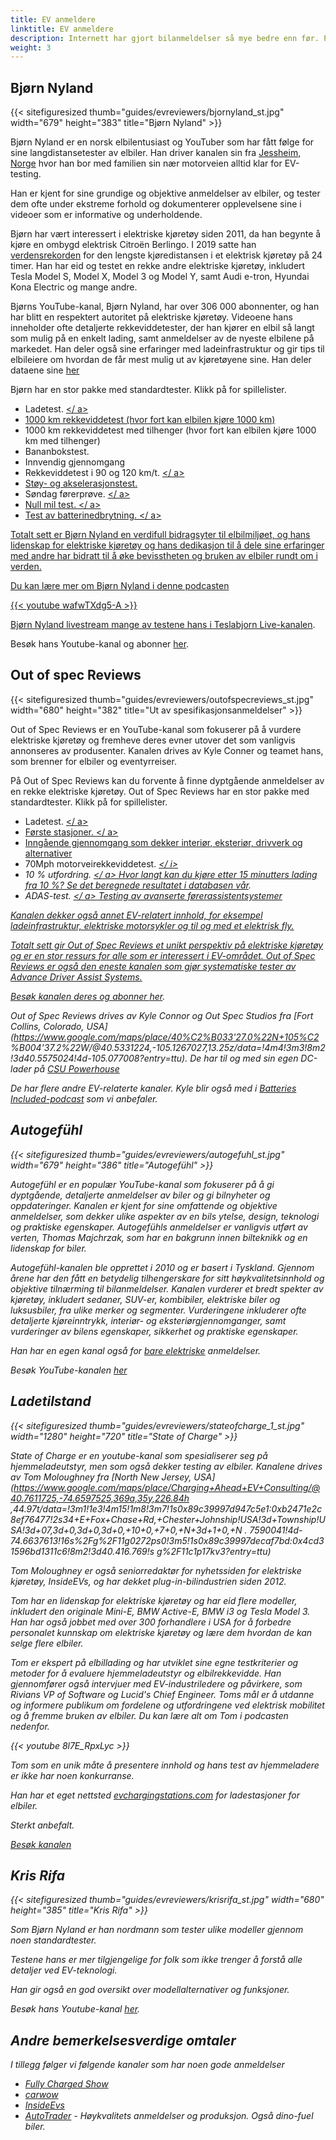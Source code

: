 ```yaml
---
title: EV anmeldere
linktitle: EV anmeldere
description: Internett har gjort bilanmeldelser så mye bedre enn før. På TV kan du få en 2-3 minutters anmeldelse av en bestemt modell i noen bilutstillinger, men med youtube og online anmeldelser kan du få timevis med materialer for hver EV-modell. EVKX.net har noen favorittanmeldere som gir deg de beste EV-anmeldelsene.
weight: 3
---
```

<!-- markdownlint-disable MD033 -->
## Bjørn Nyland

{{< sitefiguresized thumb="guides/evreviewers/bjornyland_st.jpg" width="679" height="383" title="Bjørn Nyland" >}}

Bjørn Nyland er en norsk elbilentusiast og YouTuber som har fått følge for sine langdistansetester av elbiler. Han driver kanalen sin fra [Jessheim, Norge](https://www.google.com/maps/@60.1299626,11.1744069,783m/data=!3m1!1e3?entry=ttu)
hvor han bor med familien sin nær motorveien alltid klar for EV-testing.

Han er kjent for sine grundige og objektive anmeldelser av elbiler, og tester dem ofte under ekstreme forhold og dokumenterer opplevelsene sine i videoer som er informative og underholdende.

Bjørn har vært interessert i elektriske kjøretøy siden 2011, da han begynte å kjøre en ombygd elektrisk Citroën Berlingo. I 2019 satte han [verdensrekorden](https://www.youtube.com/watch?v=R-2Yj-uVeB0) for den lengste kjøredistansen i et elektrisk kjøretøy på 24 timer. Han har eid og testet en rekke andre elektriske kjøretøy, inkludert Tesla Model S, Model X, Model 3 og Model Y, samt Audi e-tron, Hyundai Kona Electric og mange andre.

Bjørns YouTube-kanal, Bjørn Nyland, har over 306 000 abonnenter, og han har blitt en respektert autoritet på elektriske kjøretøy. Videoene hans inneholder ofte detaljerte rekkeviddetester, der han kjører en elbil så langt som mulig på en enkelt lading, samt anmeldelser av de nyeste elbilene på markedet. Han deler også sine erfaringer med ladeinfrastruktur og gir tips til elbileiere om hvordan de får mest mulig ut av kjøretøyene sine. Han deler dataene sine [her](https://drive.google.com/drive/folders/1HOwktdiZmm40atGPwymzrxErMi1ZrKPP)

Bjørn har en stor pakke med standardtester. Klikk på <i class="bi-collection-play-fill text-black"></i> for spillelister.

- Ladetest. <a href="https://www.youtube.com/playlist?list=PLqKx2qnB8Xv4PSt0Sk_9tEkZ3fh6F7_qV" target="_blank"><i class="bi-collection-play-fill text-black"></i></ a>
- 1000 km rekkeviddetest (hvor fort kan elbilen kjøre 1000 km) <a href="https://www.youtube.com/playlist?list=PLqKx2qnB8Xv7JYxuVkc5gSVJNWxaJmUNF" target="_blank"><i class="bi-collection-play -fill text-black"></i></a>
- 1000 km rekkeviddetest med tilhenger (hvor fort kan elbilen kjøre 1000 km med tilhenger)
- Bananbokstest. <a href="https://www.youtube.com/playlist?list=PLqKx2qnB8Xv4S_twAZeVNXQkWIC--PapZ" target="_blank"><i class="bi-collection-play-fill text-black"></i ></a>
- Innvendig gjennomgang
- Rekkeviddetest i 90 og 120 km/t. <a href="https://www.youtube.com/playlist?list=PLqKx2qnB8Xv6aKC29mT8aC3YI6izOTzpF" target="_blank"><i class="bi-collection-play-fill text-black"></i></ a>
- Støy- og akselerasjonstest. <a href="https://www.youtube.com/playlist?list=PLqKx2qnB8Xv5AMA7O-5EE1tSB8AXrPx2e" target="_blank"><i class="bi-collection-play-fill text-black"></i> </a>
- Søndag førerprøve. <a href="https://www.youtube.com/playlist?list=PLqKx2qnB8Xv7QSOjrZHCBBei5_1EEPJKS" target="_blank"><i class="bi-collection-play-fill text-black"></i></ a>
- Null mil test. <a href="https://www.youtube.com/playlist?list=PLqKx2qnB8Xv6ddxPVkiqQZMNyLtYjqQkq" target="_blank"><i class="bi-collection-play-fill text-black"></i></ a>
- Test av batterinedbrytning. <a href="https://www.youtube.com/playlist?list=PLqKx2qnB8Xv4jDGrgoNliG_5PaxqT9a_P" taget="_blank"><i class="bi-collection-play-fill text-black"></i></ a>

Totalt sett er Bjørn Nyland en verdifull bidragsyter til elbilmiljøet, og hans lidenskap for elektriske kjøretøy og hans dedikasjon til å dele sine erfaringer med andre har bidratt til å øke bevisstheten og bruken av elbiler rundt om i verden.

Du kan lære mer om Bjørn Nyland i denne podcasten

{{< youtube wafwTXdg5-A >}}

Bjørn Nyland livestream mange av testene hans i [Teslabjorn Live-kanalen](https://www.youtube.com/@TeslabjornLive24).

Besøk hans Youtube-kanal og abonner [her](https://www.youtube.com/@bjornnyland).

## Out of spec Reviews

{{< sitefiguresized thumb="guides/evreviewers/outofspecreviews_st.jpg" width="680" height="382" title="Ut av spesifikasjonsanmeldelser" >}}

Out of Spec Reviews er en YouTube-kanal som fokuserer på å vurdere elektriske kjøretøy og fremheve deres evner utover det som vanligvis annonseres av produsenter. Kanalen drives av Kyle Conner og teamet hans, som brenner for elbiler og eventyrreiser.

På Out of Spec Reviews kan du forvente å finne dyptgående anmeldelser av en rekke elektriske kjøretøy.
Out of Spec Reviews har en stor pakke med standardtester. Klikk på <i class="bi-collection-play-fill text-black"></i> for spillelister.

- Ladetest. <a href="https://www.youtube.com/playlist?list=PLVa4b_Vn4gbCM9DepIl6Ms1WENgEmki1b" target="_blank"><i class="bi-collection-play-fill text-black"></i></ a>
- Første stasjoner. <a href="https://www.youtube.com/playlist?list=PLVa4b_Vn4gbBWaieOY6Z_zd37XlbHvsG6" target="_blank"><i class="bi-collection-play-fill text-black"></i></ a>
- Inngående gjennomgang som dekker interiør, eksteriør, drivverk og alternativer <a href="https://www.youtube.com/playlist?list=PLVa4b_Vn4gbCcL-FHtFY9837w0Hw5mAiG" target="_blank"><i class="bi -collection-play-fill text-black"></i></a>
- 70Mph motorveirekkeviddetest. <a href="https://www.youtube.com/playlist?list=PLVa4b_Vn4gbC-i-UCr10bnI3zwbnAm7kU" target="_blank"><i class="bi-collection-play-fill text-black"></ i></a>
- 10 % utfordring. <a href="https://www.youtube.com/playlist?list=PLVa4b_Vn4gbCaQZul0c2KxJnRaH8uxZ4I" target="_blank"><i class="bi-collection-play-fill text-black"></i></ a> Hvor langt kan du kjøre etter 15 minutters lading fra 10 %? [Se det beregnede resultatet i databasen vår](/evsearch/?sortOrder=Kjøreavstand120kmhCharged10Percent15Min).
- ADAS-test. <a href="https://www.youtube.com/playlist?list=PLVa4b_Vn4gbBRwZoFf2rrenzUwsKU0jZk" target="_blank"><i class="bi-collection-play-fill text-black"></i></ a> Testing av avanserte førerassistentsystemer

Kanalen dekker også annet EV-relatert innhold, for eksempel ladeinfrastruktur, elektriske motorsykler og til og med et elektrisk fly.

Totalt sett gir Out of Spec Reviews et unikt perspektiv på elektriske kjøretøy og er en stor ressurs for alle som er interessert i EV-området.
Out of Spec Reviews er også den eneste kanalen som gjør systematiske tester av Advance Driver Assist Systems.

Besøk kanalen deres og abonner [her](https://www.youtube.com/@OutofSpecReviews/videos).

Out of Spec Reviews drives av Kyle Connor og Out Spec Studios fra [Fort Collins, Colorado, USA](https://www.google.com/maps/place/40%C2%B033'27.0%22N+105%C2 %B004'37.2%22W/@40.5331224,-105.1267027,13.25z/data=!4m4!3m3!8m2!3d40.5575024!4d-105.077008?entry=ttu).
De har til og med sin egen DC-lader på [CSU Powerhouse](https://www.google.com/maps/@40.5942626,-105.0753647,74m/data=!3m1!1e3?entry=ttu)

De har flere andre EV-relaterte kanaler. Kyle blir også med i [Batteries Included-podcast](https://www.youtube.com/channel/UC8t6qd-ss-pTvi0bqVzYGog) som vi anbefaler.

## Autogefühl

{{< sitefiguresized thumb="guides/evreviewers/autogefuhl_st.jpg" width="679" height="386" title="Autogefühl" >}}

Autogefühl er en populær YouTube-kanal som fokuserer på å gi dyptgående, detaljerte anmeldelser av biler og gi bilnyheter og oppdateringer. Kanalen er kjent for sine omfattende og objektive anmeldelser, som dekker ulike aspekter av en bils ytelse, design, teknologi og praktiske egenskaper. Autogefühls anmeldelser er vanligvis utført av verten, Thomas Majchrzak, som har en bakgrunn innen bilteknikk og en lidenskap for biler.

Autogefühl-kanalen ble opprettet i 2010 og er basert i Tyskland. Gjennom årene har den fått en betydelig tilhengerskare for sitt høykvalitetsinnhold og objektive tilnærming til bilanmeldelser. Kanalen vurderer et bredt spekter av kjøretøy, inkludert sedaner, SUV-er, kombibiler, elektriske biler og luksusbiler, fra ulike merker og segmenter. Vurderingene inkluderer ofte detaljerte kjøreinntrykk, interiør- og eksteriørgjennomganger, samt vurderinger av bilens egenskaper, sikkerhet og praktiske egenskaper.

Han har en egen kanal også for <a href="https://www.youtube.com/@only_ev" target="_blank">bare elektriske</a> anmeldelser.

Besøk YouTube-kanalen [her](https://www.youtube.com/@autogefuehl/videos)

## Ladetilstand

{{< sitefiguresized thumb="guides/evreviewers/stateofcharge_1_st.jpg" width="1280" height="720" title="State of Charge" >}}

State of Charge er en youtube-kanal som spesialiserer seg på hjemmeladeutstyr, men som også dekker testing av elbiler. Kanalene drives av Tom Moloughney fra [North New Jersey, USA](https://www.google.com/maps/place/Charging+Ahead+EV+Consulting/@40.7611725,-74.6597525,369a,35y,226.84h ,44.97t/data=!3m1!1e3!4m15!1m8!3m7!1s0x89c39997d947c5e1:0xb2471e2c8ef76477!2s34+E+Fox+Chase+Rd,+Chester+Johnship!USA!3d+Township!USA!3d+07,3d+0,3d+0,3d+0,+10+0,+7+0,+N+3d+1+0,+N . 7590041!4d-74.6637613!16s%2Fg%2F11g0272ps0!3m5!1s0x89c39997decaf7bd:0x4cd31596bd1311c6!8m2!3d40.416.769!s g%2F11c1p17kv3?entry=ttu)

Tom Moloughney er også seniorredaktør for nyhetssiden for elektriske kjøretøy, InsideEVs, og har dekket plug-in-bilindustrien siden 2012.

Tom har en lidenskap for elektriske kjøretøy og har eid flere modeller, inkludert den originale Mini-E, BMW Active-E, BMW i3 og Tesla Model 3. Han har også jobbet med over 300 forhandlere i USA for å forbedre personalet kunnskap om elektriske kjøretøy og lære dem hvordan de kan selge flere elbiler.

Tom er ekspert på elbillading og har utviklet sine egne testkriterier og metoder for å evaluere hjemmeladeutstyr og elbilrekkevidde. Han gjennomfører også intervjuer med EV-industriledere og påvirkere, som Rivians VP of Software og Lucid's Chief Engineer. Toms mål er å utdanne og informere publikum om fordelene og utfordringene ved elektrisk mobilitet og å fremme bruken av elbiler. Du kan lære alt om Tom i podcasten nedenfor.

{{< youtube 8l7E_RpxLyc >}}

Tom som en unik måte å presentere innhold og hans test av hjemmeladere er ikke har noen konkurranse.

Han har et eget nettsted [evchargingstations.com](https://evchargingstations.com/) for ladestasjoner for elbiler.

Sterkt anbefalt.

[Besøk kanalen](https://www.youtube.com/@StateOfChargeWithTomMoloughney)

## Kris Rifa

{{< sitefiguresized thumb="guides/evreviewers/krisrifa_st.jpg" width="680" height="385" title="Kris Rifa" >}}

Som Bjørn Nyland er han nordmann som tester ulike modeller gjennom noen standardtester.

Testene hans er mer tilgjengelige for folk som ikke trenger å forstå alle detaljer ved EV-teknologi.

Han gir også en god oversikt over modellalternativer og funksjoner.

Besøk hans Youtube-kanal [her](https://www.youtube.com/c/krisrifa).

## Andre bemerkelsesverdige omtaler

I tillegg følger vi følgende kanaler som har noen gode anmeldelser

- [Fully Charged Show](https://www.youtube.com/fullychargedshow)
- [carwow](https://www.youtube.com/@carwow)
- [InsideEvs](https://www.youtube.com/@InsideEVsUS)
- [AutoTrader](https://www.youtube.com/@AutoTraderTV) - Høykvalitets anmeldelser og produksjon. Også dino-fuel biler.